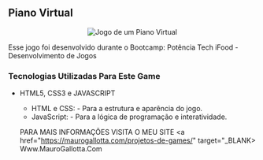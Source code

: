 ## Piano Virtual

<p align="center">
  <img src="./.github/preview.gif" alt="Jogo de um Piano Virtual">
</p>

Esse jogo foi desenvolvido durante o Bootcamp: Potência Tech iFood - Desenvolvimento de Jogos

### Tecnologias Utilizadas Para Este Game

- HTML5, CSS3 e JAVASCRIPT
  - HTML e CSS: - Para a estrutura e aparência do jogo.
  - JavaScript: - Para a lógica de programação e interatividade.

  PARA MAIS INFORMAÇÕES VISITA O MEU SITE <a href="https://maurogallotta.com/projetos-de-games/" target="_BLANK> Www.MauroGallotta.Com </a>

